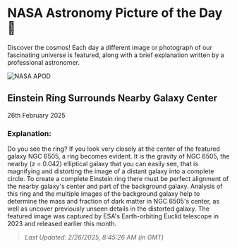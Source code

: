 
  # NASA Astronomy Picture of the Day 🌌

  Discover the cosmos! Each day a different image or photograph of our fascinating universe is featured, along with a brief explanation written by a professional astronomer.

![NASA APOD](https://apod.nasa.gov/apod/image/2502/ClusterRing_Euclid_2665.jpg)

## Einstein Ring Surrounds Nearby Galaxy Center

26th February 2025

### Explanation: 

Do you see the ring?  If you look very closely at the center of the featured galaxy NGC 6505, a ring becomes evident. It is the gravity of NGC 6505, the nearby (z = 0.042) elliptical galaxy that you can easily see, that is magnifying and distorting the image of a distant galaxy into a complete circle. To create a complete Einstein ring there must be perfect alignment of the nearby galaxy's center and part of the background galaxy. Analysis of this ring and the multiple images of the background galaxy help to determine the mass and fraction of dark matter in NGC 6505's center, as well as uncover previously unseen details in the distorted galaxy.  The featured image was captured by ESA's Earth-orbiting Euclid telescope in 2023 and released earlier this month.

> _Last Updated: 2/26/2025, 8:45:26 AM (in GMT)_

